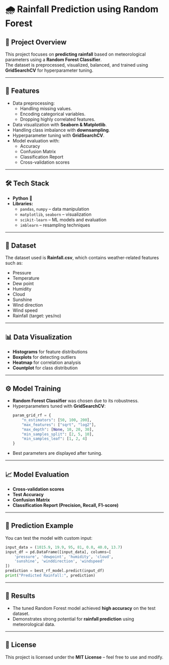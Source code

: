 
# 🌧️ Rainfall Prediction using Random Forest  

## 📌 Project Overview  
This project focuses on **predicting rainfall** based on meteorological parameters using a **Random Forest Classifier**.  
The dataset is preprocessed, visualized, balanced, and trained using **GridSearchCV** for hyperparameter tuning.  

---

## 🚀 Features  
- Data preprocessing:  
  - Handling missing values.  
  - Encoding categorical variables.  
  - Dropping highly correlated features.  
- Data visualization with **Seaborn & Matplotlib**.  
- Handling class imbalance with **downsampling**.  
- Hyperparameter tuning with **GridSearchCV**.  
- Model evaluation with:  
  - Accuracy  
  - Confusion Matrix  
  - Classification Report  
  - Cross-validation scores  

---

## 🛠️ Tech Stack  
- **Python** 🐍  
- **Libraries:**  
  - `pandas`, `numpy` – data manipulation  
  - `matplotlib`, `seaborn` – visualization  
  - `scikit-learn` – ML models and evaluation  
  - `imblearn` – resampling techniques  

---

## 📂 Dataset  
The dataset used is **Rainfall.csv**, which contains weather-related features such as:  
- Pressure  
- Temperature  
- Dew point  
- Humidity  
- Cloud  
- Sunshine  
- Wind direction  
- Wind speed  
- Rainfall (target: yes/no)  

---

## 📊 Data Visualization  
- **Histograms** for feature distributions  
- **Boxplots** for detecting outliers  
- **Heatmap** for correlation analysis  
- **Countplot** for class distribution  

---

## ⚙️ Model Training  
- **Random Forest Classifier** was chosen due to its robustness.  
- Hyperparameters tuned with **GridSearchCV**:  
  ```python
  param_grid_rf = {
      "n_estimators": [50, 100, 200],
      "max_features": ["sqrt", "log2"],
      "max_depth": [None, 10, 20, 30],
      "min_samples_split": [2, 5, 10],
      "min_samples_leaf": [1, 2, 4]
  }
  ```
- Best parameters are displayed after tuning.  

---

## 📈 Model Evaluation  
- **Cross-validation scores**  
- **Test Accuracy**  
- **Confusion Matrix**  
- **Classification Report (Precision, Recall, F1-score)**  

---

## 🔮 Prediction Example  
You can test the model with custom input:  
```python
input_data = (1015.9, 19.9, 95, 81, 0.0, 40.0, 13.7)
input_df = pd.DataFrame([input_data], columns=[
    'pressure', 'dewpoint', 'humidity', 'cloud',
    'sunshine', 'winddirection', 'windspeed'
])
prediction = best_rf_model.predict(input_df)
print("Predicted Rainfall:", prediction)
```

---

## 📌 Results  
- The tuned Random Forest model achieved **high accuracy** on the test dataset.  
- Demonstrates strong potential for **rainfall prediction** using meteorological data.  

---

## 📜 License  
This project is licensed under the **MIT License** – feel free to use and modify.  
